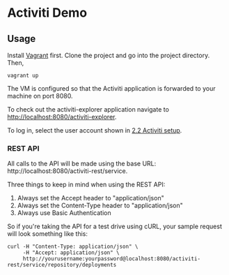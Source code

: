 # Activiti Demo

## Usage

Install [Vagrant](https://www.vagrantup.com/downloads.html) first. Clone the project and go into the project directory. Then,

```
vagrant up
```

The VM is configured so that the Activiti application is forwarded to your machine on port 8080.

To check out the activiti-explorer application navigate to [http://localhost:8080/activiti-explorer](http://localhost:8080/activiti-explorer).

To log in, select the user account shown in [2.2 Activiti setup](http://www.activiti.org/userguide/).

### REST API

All calls to the API will be made using the base URL: http://localhost:8080/activiti-rest/service.

Three things to keep in mind when using the REST API:

1. Always set the Accept header to "application/json"
2. Always set the Content-Type header to "application/json"
3. Always use Basic Authentication

So if you're taking the API for a test drive using cURL, your sample request will look something like this:

```
curl -H "Content-Type: application/json" \
     -H "Accept: application/json" \
     http://yourusername:yourpassword@localhost:8080/activiti-rest/service/repository/deployments
```
